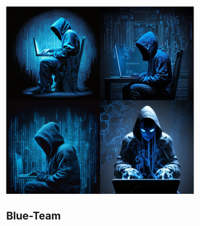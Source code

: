 ![Screenshot](falsum_A_Blue_team_hacker_sitting_on_hes_computer_and_binary_nu_ede07467-a0eb-48c0-b1d7-4b2a6d8c42b9.png)
# Blue-Team
